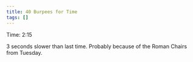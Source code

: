 ```yaml
---
title: 40 Burpees for Time
tags: []
---
```


Time: 2:15

3 seconds slower than last time. Probably because of the Roman Chairs from Tuesday.
